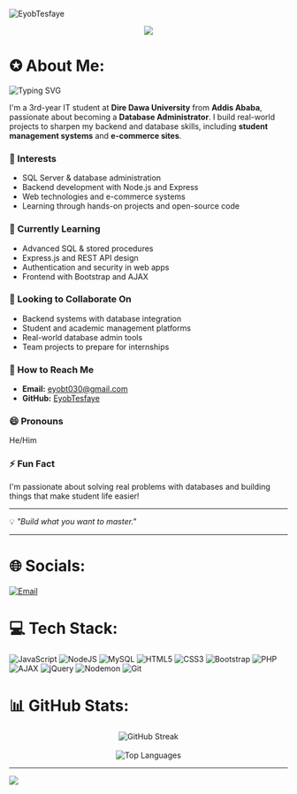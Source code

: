 <p align="left">
  <img src="https://komarev.com/ghpvc/?username=EyobTesfaye&label=Profile%20views&color=0e75b6&style=flat" alt="EyobTesfaye" />
</p>
<p align="center">
  <img src="https://github.com/iamSamael/iamSamael/assets/104965976/d5ceec0a-c788-4234-93be-bfcb0b247700"/>
</p>

# ✪ About Me:
<p align="left">
  <img src="https://readme-typing-svg.herokuapp.com?font=Fira+Code&size=24&pause=1000&color=00FFC6&center=true&vCenter=true&width=400&height=100&lines=Hi+there!+I'm+Eyob+Tesfaye+%F0%9F%91%8B;Aspiring+Database+Administrator;Web+Developer+%7C+Node.js+%2B+MySQL;Always+Learning+and+Building" alt="Typing SVG" />
</p>

I'm a 3rd-year IT student at **Dire Dawa University** from **Addis Ababa**, passionate about becoming a **Database Administrator**.
I build real-world projects to sharpen my backend and database skills, including **student management systems** and **e-commerce sites**.

### 👀 Interests
- SQL Server & database administration
- Backend development with Node.js and Express
- Web technologies and e-commerce systems
- Learning through hands-on projects and open-source code

### 🌱 Currently Learning
- Advanced SQL & stored procedures
- Express.js and REST API design
- Authentication and security in web apps
- Frontend with Bootstrap and AJAX

### 💞 Looking to Collaborate On
- Backend systems with database integration
- Student and academic management platforms
- Real-world database admin tools
- Team projects to prepare for internships

### 💋 How to Reach Me
- **Email:** eyobt030@gmail.com
- **GitHub:** [EyobTesfaye](https://github.com/EyobTesfaye)

### 😄 Pronouns
He/Him

### ⚡ Fun Fact
I'm passionate about solving real problems with databases and building things that make student life easier!

---
💡 _"Build what you want to master."_

---

# 🌐 Socials:
[![Email](https://img.shields.io/badge/Email-D14836?logo=gmail&logoColor=white)](mailto:eyobtesfaye24@gmail.com)

# 💻 Tech Stack:
![JavaScript](https://img.shields.io/badge/javascript-%23323330.svg?style=for-the-badge&logo=javascript&logoColor=%23F7DF1E)
![NodeJS](https://img.shields.io/badge/node.js-6DA55F?style=for-the-badge&logo=node.js&logoColor=white)
![MySQL](https://img.shields.io/badge/mysql-4479A1.svg?style=for-the-badge&logo=mysql&logoColor=white)
![HTML5](https://img.shields.io/badge/html5-%23E34F26.svg?style=for-the-badge&logo=html5&logoColor=white)
![CSS3](https://img.shields.io/badge/css3-%231572B6.svg?style=for-the-badge&logo=css3&logoColor=white)
![Bootstrap](https://img.shields.io/badge/bootstrap-%238511FA.svg?style=for-the-badge&logo=bootstrap&logoColor=white)
![PHP](https://img.shields.io/badge/php-%23777BB4.svg?style=for-the-badge&logo=php&logoColor=white)
![AJAX](https://img.shields.io/badge/AJAX-%23000000.svg?style=for-the-badge&logo=jquery&logoColor=white)
![jQuery](https://img.shields.io/badge/jquery-%230769AD.svg?style=for-the-badge&logo=jquery&logoColor=white)
![Nodemon](https://img.shields.io/badge/NODEMON-%23323330.svg?style=for-the-badge&logo=nodemon&logoColor=%BBDEAD)
![Git](https://img.shields.io/badge/git-%23F05033.svg?style=for-the-badge&logo=git&logoColor=white)

# 📊 GitHub Stats:
<p align="center">
  <img src="https://github-readme-streak-stats.herokuapp.com/?user=EyobTesfaye&theme=dark&hide_border=false" alt="GitHub Streak" />
  <br/><br/>
  <img src="https://github-readme-stats.vercel.app/api/top-langs/?username=EyobTesfaye&layout=compact&theme=dark&hide_border=false&count_private=true" alt="Top Languages" />
</p>

---

[![](https://visitcount.itsvg.in/api?id=EyobTesfaye&icon=9&color=0)](https://visitcount.itsvg.in)
